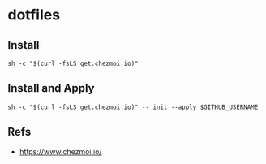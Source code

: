 # dotfiles

## Install

`sh -c "$(curl -fsLS get.chezmoi.io)"`

## Install and Apply

`sh -c "$(curl -fsLS get.chezmoi.io)" -- init --apply $GITHUB_USERNAME`

## Refs

- https://www.chezmoi.io/
